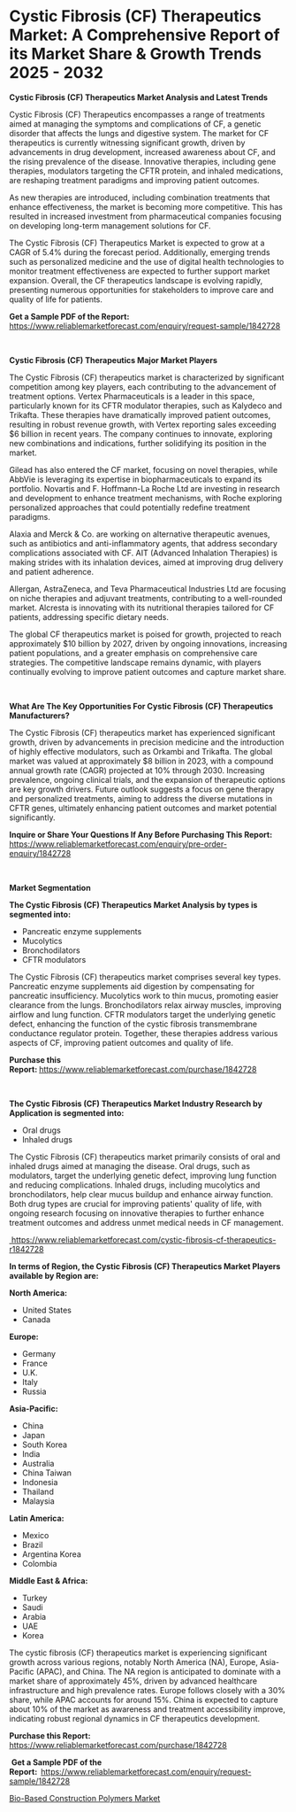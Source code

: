 <p><h1>Cystic Fibrosis (CF) Therapeutics Market: A Comprehensive Report of its Market Share & Growth Trends 2025 - 2032</h1></p><p><strong>Cystic Fibrosis (CF) Therapeutics Market Analysis and Latest Trends</strong></p>
<p><p>Cystic Fibrosis (CF) Therapeutics encompasses a range of treatments aimed at managing the symptoms and complications of CF, a genetic disorder that affects the lungs and digestive system. The market for CF therapeutics is currently witnessing significant growth, driven by advancements in drug development, increased awareness about CF, and the rising prevalence of the disease. Innovative therapies, including gene therapies, modulators targeting the CFTR protein, and inhaled medications, are reshaping treatment paradigms and improving patient outcomes.</p><p>As new therapies are introduced, including combination treatments that enhance effectiveness, the market is becoming more competitive. This has resulted in increased investment from pharmaceutical companies focusing on developing long-term management solutions for CF.</p><p>The Cystic Fibrosis (CF) Therapeutics Market is expected to grow at a CAGR of 5.4% during the forecast period. Additionally, emerging trends such as personalized medicine and the use of digital health technologies to monitor treatment effectiveness are expected to further support market expansion. Overall, the CF therapeutics landscape is evolving rapidly, presenting numerous opportunities for stakeholders to improve care and quality of life for patients.</p></p>
<p><strong>Get a Sample PDF of the Report:&nbsp;</strong> <a href="https://www.reliablemarketforecast.com/enquiry/request-sample/1842728?utm_campaign=3120&utm_medium=2&utm_source=Github&utm_content=ia&utm_term=26032025&utm_id=cystic-fibrosis-cf-therapeutics">https://www.reliablemarketforecast.com/enquiry/request-sample/1842728</a></p>
<p>&nbsp;</p>
<p><strong>Cystic Fibrosis (CF) Therapeutics Major Market Players</strong></p>
<p><p>The Cystic Fibrosis (CF) therapeutics market is characterized by significant competition among key players, each contributing to the advancement of treatment options. Vertex Pharmaceuticals is a leader in this space, particularly known for its CFTR modulator therapies, such as Kalydeco and Trikafta. These therapies have dramatically improved patient outcomes, resulting in robust revenue growth, with Vertex reporting sales exceeding $6 billion in recent years. The company continues to innovate, exploring new combinations and indications, further solidifying its position in the market.</p><p>Gilead has also entered the CF market, focusing on novel therapies, while AbbVie is leveraging its expertise in biopharmaceuticals to expand its portfolio. Novartis and F. Hoffmann-La Roche Ltd are investing in research and development to enhance treatment mechanisms, with Roche exploring personalized approaches that could potentially redefine treatment paradigms.</p><p>Alaxia and Merck & Co. are working on alternative therapeutic avenues, such as antibiotics and anti-inflammatory agents, that address secondary complications associated with CF. AIT (Advanced Inhalation Therapies) is making strides with its inhalation devices, aimed at improving drug delivery and patient adherence.</p><p>Allergan, AstraZeneca, and Teva Pharmaceutical Industries Ltd are focusing on niche therapies and adjuvant treatments, contributing to a well-rounded market. Alcresta is innovating with its nutritional therapies tailored for CF patients, addressing specific dietary needs.</p><p>The global CF therapeutics market is poised for growth, projected to reach approximately $10 billion by 2027, driven by ongoing innovations, increasing patient populations, and a greater emphasis on comprehensive care strategies. The competitive landscape remains dynamic, with players continually evolving to improve patient outcomes and capture market share.</p></p>
<p>&nbsp;</p>
<p><strong>What Are The Key Opportunities For Cystic Fibrosis (CF) Therapeutics Manufacturers?</strong></p>
<p><p>The Cystic Fibrosis (CF) therapeutics market has experienced significant growth, driven by advancements in precision medicine and the introduction of highly effective modulators, such as Orkambi and Trikafta. The global market was valued at approximately $8 billion in 2023, with a compound annual growth rate (CAGR) projected at 10% through 2030. Increasing prevalence, ongoing clinical trials, and the expansion of therapeutic options are key growth drivers. Future outlook suggests a focus on gene therapy and personalized treatments, aiming to address the diverse mutations in CFTR genes, ultimately enhancing patient outcomes and market potential significantly.</p></p>
<p><strong>Inquire or Share Your Questions If Any Before Purchasing This Report:</strong> <a href="https://www.reliablemarketforecast.com/enquiry/pre-order-enquiry/1842728?utm_campaign=3120&utm_medium=2&utm_source=Github&utm_content=ia&utm_term=26032025&utm_id=cystic-fibrosis-cf-therapeutics">https://www.reliablemarketforecast.com/enquiry/pre-order-enquiry/1842728</a></p>
<p>&nbsp;</p>
<p><strong>Market Segmentation</strong></p>
<p><strong>The Cystic Fibrosis (CF) Therapeutics Market Analysis by types is segmented into:</strong></p>
<p><ul><li>Pancreatic enzyme supplements</li><li>Mucolytics</li><li>Bronchodilators</li><li>CFTR modulators</li></ul></p>
<p><p>The Cystic Fibrosis (CF) therapeutics market comprises several key types. Pancreatic enzyme supplements aid digestion by compensating for pancreatic insufficiency. Mucolytics work to thin mucus, promoting easier clearance from the lungs. Bronchodilators relax airway muscles, improving airflow and lung function. CFTR modulators target the underlying genetic defect, enhancing the function of the cystic fibrosis transmembrane conductance regulator protein. Together, these therapies address various aspects of CF, improving patient outcomes and quality of life.</p></p>
<p><strong>Purchase this Report:&nbsp;</strong><a href="https://www.reliablemarketforecast.com/purchase/1842728?utm_campaign=3120&utm_medium=2&utm_source=Github&utm_content=ia&utm_term=26032025&utm_id=cystic-fibrosis-cf-therapeutics">https://www.reliablemarketforecast.com/purchase/1842728</a></p>
<p>&nbsp;</p>
<p><strong>The Cystic Fibrosis (CF) Therapeutics Market Industry Research by Application is segmented into:</strong></p>
<p><ul><li>Oral drugs</li><li>Inhaled drugs</li></ul></p>
<p><p>The Cystic Fibrosis (CF) therapeutics market primarily consists of oral and inhaled drugs aimed at managing the disease. Oral drugs, such as modulators, target the underlying genetic defect, improving lung function and reducing complications. Inhaled drugs, including mucolytics and bronchodilators, help clear mucus buildup and enhance airway function. Both drug types are crucial for improving patients' quality of life, with ongoing research focusing on innovative therapies to further enhance treatment outcomes and address unmet medical needs in CF management.</p></p>
<p><a href="https://www.reliablemarketforecast.com/cystic-fibrosis-cf-therapeutics-r1842728?utm_campaign=3120&utm_medium=2&utm_source=Github&utm_content=ia&utm_term=26032025&utm_id=cystic-fibrosis-cf-therapeutics">&nbsp;https://www.reliablemarketforecast.com/cystic-fibrosis-cf-therapeutics-r1842728</a></p>
<p><strong>In terms of Region, the Cystic Fibrosis (CF) Therapeutics Market Players available by Region are:</strong></p>
<p>
    <p> <strong> North America: </strong>
        <ul>
            <li>United States</li>
            <li>Canada</li>
        </ul>
        </p> 
    <p> <strong> Europe: </strong>
        <ul>
            <li>Germany</li>
            <li>France</li>
            <li>U.K.</li>
            <li>Italy</li>
            <li>Russia</li>
        </ul>
        </p> 
    <p> <strong> Asia-Pacific: </strong>
        <ul>
            <li>China</li>
            <li>Japan</li>
            <li>South Korea</li>
            <li>India</li>
            <li>Australia</li>
            <li>China Taiwan</li>
            <li>Indonesia</li>
            <li>Thailand</li>
            <li>Malaysia</li>
        </ul>
        </p> 
    <p> <strong> Latin America: </strong>
        <ul>
            <li>Mexico</li>
            <li>Brazil</li>
            <li>Argentina Korea</li>
            <li>Colombia</li>
        </ul>
        </p> 
    <p> <strong> Middle East & Africa: </strong>
        <ul>
            <li>Turkey</li>
            <li>Saudi</li>
            <li>Arabia</li>
            <li>UAE</li>
            <li>Korea</li>
        </ul>
    </p>
    </p>
<p><p>The cystic fibrosis (CF) therapeutics market is experiencing significant growth across various regions, notably North America (NA), Europe, Asia-Pacific (APAC), and China. The NA region is anticipated to dominate with a market share of approximately 45%, driven by advanced healthcare infrastructure and high prevalence rates. Europe follows closely with a 30% share, while APAC accounts for around 15%. China is expected to capture about 10% of the market as awareness and treatment accessibility improve, indicating robust regional dynamics in CF therapeutics development.</p></p>
<p><strong>Purchase this Report: </strong><a href="https://www.reliablemarketforecast.com/purchase/1842728?utm_campaign=3120&utm_medium=2&utm_source=Github&utm_content=ia&utm_term=26032025&utm_id=cystic-fibrosis-cf-therapeutics">https://www.reliablemarketforecast.com/purchase/1842728</a></p>
<p>&nbsp;<strong>Get a Sample PDF of the Report:&nbsp;&nbsp;</strong><a href="https://www.reliablemarketforecast.com/enquiry/request-sample/1842728?utm_campaign=3120&utm_medium=2&utm_source=Github&utm_content=ia&utm_term=26032025&utm_id=cystic-fibrosis-cf-therapeutics">https://www.reliablemarketforecast.com/enquiry/request-sample/1842728</a></p>
<p><strong></strong></p>
<p><p><a href="https://github.com/saoneubeh8/Market-Research-Report-List-1/blob/main/bio-based-construction-polymers-market.md?utm_campaign=3120&utm_medium=2&utm_source=Github&utm_content=ia&utm_term=26032025&utm_id=cystic-fibrosis-cf-therapeutics">Bio-Based Construction Polymers Market</a></p></p>
